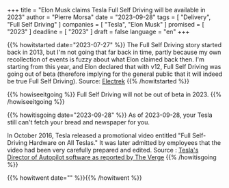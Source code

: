 +++
title     			= "Elon Musk claims Tesla Full Self Driving will be available in 2023"
author  		  = "Pierre Morsa"
date 		      = "2023-09-28"
tags			 		= [ "Delivery", "Full Self Driving" ]
companies			= [ "Tesla", "Elon Musk" ]
promised			= [ "2023" ]
deadline				= [ "2023" ]
draft      		= false
language				= "en"
+++

{{% howitstarted date="2023-07-27" %}}
The Full Self Driving story started back in 2013, but I'm not going that far back in time, partly because my own recollection of events is fuzzy about what Elon claimed back then. I'm starting from this year, and Elon declared that with v12, Full Self Driving was going out of beta (therefore implying for the general public that it will indeed be true Full Self Driving). Source: [Electrek](https://electrek.co/2023/07/27/elon-musk-tesla-full-self-driving-update-mind-blowing/)
{{% /howitstarted %}}

<!--more-->

{{% howiseeitgoing %}}
Full Self Driving will not be out of beta in 2023.
{{% /howiseeitgoing %}}

{{% howitisgoing date="2023-09-28" %}}
As of 2023-09-28, your Tesla still can't fetch your bread and newspaper for you.

In October 2016, Tesla released a promotional video entitled "Full Self-Driving Hardware on All Teslas." It was later admitted by employees that the video had been very carefully prepared and edited. Source : [Tesla's Director of Autopilot software as reported by The Verge](https://www.theverge.com/2023/1/17/23559294/tesla-autopilot-2016-video-pre-mapped-traffic-lights)
{{% /howitisgoing %}}

{{% howitwent date="" %}}{{% /howitwent %}}
